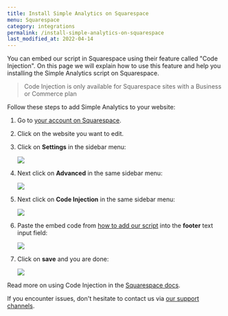 ```yaml
---
title: Install Simple Analytics on Squarespace
menu: Squarespace
category: integrations
permalink: /install-simple-analytics-on-squarespace
last_modified_at: 2022-04-14
---
```


You can embed our script in Squarespace using their feature called "Code Injection". On this page we will explain how to use this feature and help you installing the Simple Analytics script on Squarespace.

> Code Injection is only available for Squarespace sites with a Business or Commerce plan

Follow these steps to add Simple Analytics to your website:

1. Go to [your account on Squarespace](https://account.squarespace.com/).
1. Click on the website you want to edit.
1. Click on **Settings** in the sidebar menu:

   ![](/images/squarespace-click-on-settings.jpg)

1. Next click on **Advanced** in the same sidebar menu:

   ![](/images/squarespace-click-on-advanced.jpg)

1. Next click on **Code Injection** in the same sidebar menu:

   ![](/images/squarespace-click-on-code-injection.jpg)

1. Paste the embed code from [how to add our script](/script) into the **footer** text input field:

   ![](/images/squarespace-paste-embed-code.jpg)

1. Click on **save** and you are done:

   ![](/images/squarespace-save-embed-code.jpg)

Read more on using Code Injection in the [Squarespace docs](https://support.squarespace.com/hc/en-us/articles/205815908-Using-Code-Injection).

If you encounter issues, don't hesitate to contact us via [our support channels](https://simpleanalytics.com/contact).
